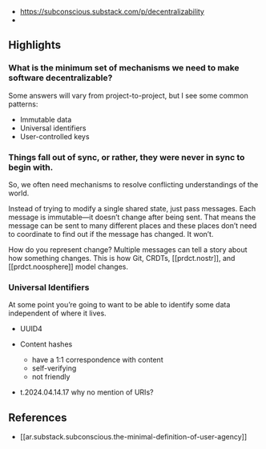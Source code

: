 
- https://subconscious.substack.com/p/decentralizability
- 

## Highlights

### What is the minimum set of mechanisms we need to make software decentralizable?

Some answers will vary from project-to-project, but I see some common patterns:

- Immutable data
- Universal identifiers
- User-controlled keys

### Things fall out of sync, or rather, they were never in sync to begin with. 

So, we often need mechanisms to resolve conflicting understandings of the world.

Instead of trying to modify a single shared state, just pass messages. Each message is immutable—it doesn’t change after being sent. That means the message can be sent to many different places and these places don’t need to coordinate to find out if the message has changed. It won’t.

How do you represent change? Multiple messages can tell a story about how something changes. This is how Git, CRDTs, [[prdct.nostr]], and [[prdct.noosphere]] model changes.

### Universal Identifiers

At some point you’re going to want to be able to identify some data independent of where it lives.

  - UUID4
  - Content hashes
    - have a 1:1 correspondence with content
    - self-verifying
    - not friendly

- t.2024.04.14.17 why no mention of URIs?


## References

- [[ar.substack.subconscious.the-minimal-definition-of-user-agency]]